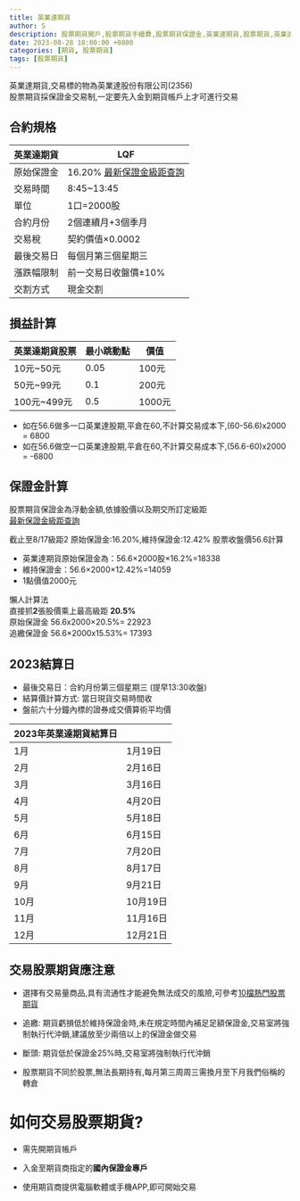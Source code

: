```yaml
---
title: 英業達期貨
author: S
description: 股票期貨開戶,股票期貨手續費,股票期貨保證金,英業達期貨,股票期貨,英業達期貨保證金,英業達期貨規格
date: 2023-08-28 10:00:00 +0800
categories: [期貨, 股票期貨]
tags: [股票期貨]
---
```


英業達期貨,交易標的物為英業達股份有限公司(2356)  
股票期貨採保證金交易制,一定要先入金到期貨帳戶上才可進行交易

## 合約規格

| 英業達期貨 | LQF           |
|-------|---------------|
|原始保證金|     16.20% [最新保證金級距查詢](https://www.taifex.com.tw/cht/5/stockMargining)        |
| 交易時間  | 8:45~13:45    |
| 單位    | 1口=2000股      |
| 合約月份  | 2個連續月+3個季月    |
| 交易稅   | 契約價值×0.0002   |
| 最後交易日 | 每個月第三個星期三     |
| 漲跌幅限制 | 前一交易日收盤價±10%  |
| 交割方式  | 現金交割          |


## 損益計算


 |  英業達期貨股票 |  最小跳動點 |價值|
|-----------|-----------|----------|
| 10元~50元    |  0.05 | 100元|
 | 50元~99元  | 0.1	  | 200元|
 | 100元~499元	  | 0.5	  | 1000元|

 
+ 如在56.6做多一口英業達股期,平倉在60,不計算交易成本下,(60-56.6)x2000 = 6800
+ 如在56.6做空一口英業達股期,平倉在60,不計算交易成本下,(56.6-60)x2000 = -6800

## 保證金計算
股票期貨保證金為浮動金額,依據股價以及期交所訂定級距  
[最新保證金級距查詢](https://www.taifex.com.tw/cht/5/stockMargining)

截止至8/17級距2
原始保證金:16.20%,維持保證金:12.42%
股票收盤價56.6計算
+ 英業達期貨原始保證金為：56.6×2000股×16.2%=18338
+ 維持保證金：56.6×2000×12.42%=14059
+ 1點價值2000元

懶人計算法   
直接抓**2**張股價乘上最高級距 **20.5%**  
原始保證金 56.6x2000×20.5%= 22923  
追繳保證金 56.6×2000x15.53%= 17393




## 2023結算日
+ 最後交易日：合約月份第三個星期三 (提早13:30收盤)
+ 結算價計算方式: 當日現貨交易時間收
+ 盤前六十分鐘內標的證券成交價算術平均價

| 2023年英業達期貨結算日  |         |
|---------------|---------|
| 1月            | 1月19日   |
| 2月            | 2月16日   |
| 3月            | 3月16日   |
| 4月            | 4月20日   |
| 5月            | 5月18日   |
| 6月            | 6月15日   |
| 7月            | 7月20日   |
| 8月            | 8月17日   |
| 9月            | 9月21日   |
| 10月           | 10月19日  |
| 11月           | 11月16日  |
| 12月           | 12月21日  |


## 交易股票期貨應注意

+ 選擇有交易量商品,具有流通性才能避免無法成交的風險,可參考[10檔熱門股票期貨](../10檔熱門股票期貨/)


+ 追繳: 期貨虧損低於維持保證金時,未在規定時間內補足足額保證金,交易室將強制執行代沖銷,建議放至少兩倍以上的保證金做交易

+ 斷頭: 期貨低於保證金25%時,交易室將強制執行代沖銷

+ 股票期貨不同於股票,無法長期持有,每月第三周周三需換月至下月我們俗稱的轉倉

# 如何交易股票期貨?

+ 需先開期貨帳戶

+ 入金至期貨商指定的**國內保證金專戶**

+ 使用期貨商提供電腦軟體或手機APP,即可開始交易